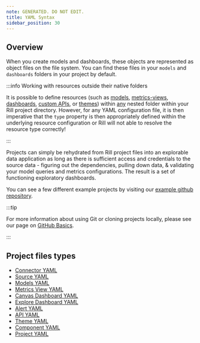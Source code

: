 ```yaml
---
note: GENERATED. DO NOT EDIT.
title: YAML Syntax
sidebar_position: 30
---
```


## Overview

When you create models and dashboards, these objects are represented as object files on the file system. You can find these files in your `models` and `dashboards` folders in your project by default. 

:::info Working with resources outside their native folders

It is possible to define resources (such as [models](advanced-models.md), [metrics-views](metrics-views.md), [dashboards](explore-dashboards.md), [custom APIs](apis.md), or [themes](themes.md)) within <u>any</u> nested folder within your Rill project directory. However, for any YAML configuration file, it is then imperative that the `type` property is then appropriately defined within the underlying resource configuration or Rill will not able to resolve the resource type correctly!

:::

Projects can simply be rehydrated from Rill project files into an explorable data application as long as there is sufficient access and credentials to the source data - figuring out the dependencies, pulling down data, & validating your model queries and metrics configurations. The result is a set of functioning exploratory dashboards.

You can see a few different example projects by visiting our [example github repository](https://github.com/rilldata/rill-examples).

:::tip

For more information about using Git or cloning projects locally, please see our page on [GitHub Basics](/deploy/deploy-dashboard/github-101).

:::


## Project files types


- [Connector YAML](connectors.md)
- [Source YAML](sources.md)
- [Models YAML](advanced-models.md)
- [Metrics View YAML](metrics-views.md)
- [Canvas Dashboard YAML](canvas-dashboards.md)
- [Explore Dashboard YAML](explore-dashboards.md)
- [Alert YAML](alerts.md)
- [API YAML](apis.md)
- [Theme YAML](themes.md)
- [Component YAML](component.md)
- [Project YAML](rill-yaml.md)